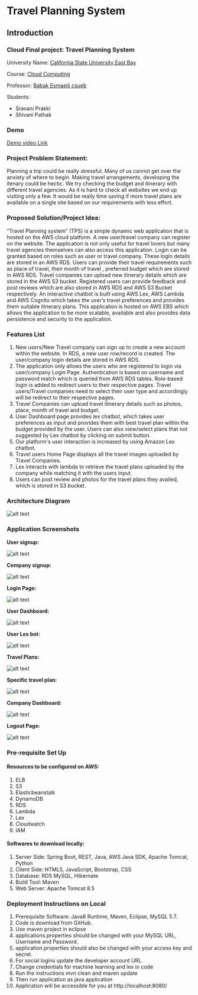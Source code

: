 # Travel Planning System

## Introduction
 
### Cloud Final project: Travel Planning System

University Name: [California State University East Bay](https://www.csueastbay.edu/)

Course: [Cloud Computing](https://catalog.csueastbay.edu/preview_course_nopop.php?catoid=21&coid=82452)

Professor:  [Babak Esmaeili csueb](https://lwa1.csueastbay.edu/staffdir/index.cfm?ID=151159545252&n=230003000A_24120C0004080D08&Fuseaction=ShowDetails&MAXRECS=25)

Students:

- Sravani Prakki
- Shivani Pathak 


### Demo
[Demo video Link](https://drive.google.com/file/d/1J0uQsMJ1a9K0QXDy53wHMIobihGiTJEO/view?usp=sharing)

### Project Problem Statement:

Planning a trip could be really stressful. Many of us cannot get over the anxiety of where to begin. Making travel arrangements, developing the itenary could be hectic. We try checking the budget and itinerary with different travel agencies. As it is hard to check all websites we end up visiting only a few. It would be really time saving if more travel plans are available on a single site based on our requirements with less effort. 

### Proposed Solution/Project Idea:

“Travel Planning system” (TPS) is a simple dynamic web application that is hosted on the AWS cloud platform. A new user/travel company can register on the website. The application is not only useful for travel lovers but many travel agencies themselves can also access this application. Login can be granted based on roles such as user or travel company. These login details are stored in an AWS RDS. Users can provide their travel requirements such as place of travel, their month of travel , preferred budget which are stored in AWS RDS. Travel companies can upload new itinerary details which are stored in the AWS S3 bucket. Registered users can provide feedback and post reviews which are also stored in AWS RDS and AWS S3 Bucket respectively.  An interactive chatbot is built using AWS Lex, AWS Lambda and AWS Cognito which takes the user’s travel preferences and provides them suitable itinerary plans. This application is hosted on AWS EBS which allows the application to be more scalable,  available and also provides data persistence and security to the application.

### Features List

1.	New users/New Travel company can sign up to create a new account within the website. In RDS, a new user row/record is created. The user/company login details are stored in AWS RDS.
2.	The application only allows the users who are registered to login via user/company Login Page. Authentication is based on username and password match which is queried from AWS RDS tables. Role-based login is added to redirect users to their respective pages. Travel users/Travel companies need to select their user type and accordingly will be redirect to their respective pages.
3.	Travel Companies can upload travel itinerary details such as photos, place, month of travel and budget.
4.	User Dashboard page provides lex chatbot, which takes user preferences as input and provides them with best travel plan within the budget provided by the user. Users can also view/select plans that not suggested by Lex chatbot by clicking on submit button.
5.	Our platform's user interaction is increased by using Amazon Lex chatbot.
6.	Travel users Home Page displays all the travel images uploaded by Travel Companies.
7.	Lex interacts with lambda to retrieve the travel plans uploaded by the company while matching it with the users input. 
8.	Users can post review and photos for the travel plans they availed, which is stored in S3 bucket.

### Architecture Diagram
![alt text](https://github.com/shivanipathak/TravelWebApp/blob/Third-commit/TravelEasy-masterv1.0/Archirecture.png)

### Application Screenshots

**User signup:**

 ![alt text](https://github.com/shivanipathak/TravelWebApp/blob/Third-commit/TravelEasy-masterv1.0/UserSignup.jpg)

**Company signup:**

 ![alt text](https://github.com/shivanipathak/TravelWebApp/blob/Third-commit/TravelEasy-masterv1.0/NewCompanySignup.jpg)

**Login Page:**

 ![alt text](https://github.com/shivanipathak/TravelWebApp/blob/Third-commit/TravelEasy-masterv1.0/LoginPage.jpg)

**User Dashboard:**

![alt text](https://github.com/shivanipathak/TravelWebApp/blob/Third-commit/TravelEasy-masterv1.0/Userhomepage.jpg)

**User Lex bot:**

![alt text](https://github.com/shivanipathak/TravelWebApp/blob/Third-commit/TravelEasy-masterv1.0/Lexchatbot.jpg)

**Travel Plans:**

![alt text](https://github.com/shivanipathak/TravelWebApp/blob/Third-commit/TravelEasy-masterv1.0/UserTravelplans.jpg)

**Specific travel plan:**

![alt text](https://github.com/shivanipathak/TravelWebApp/blob/Third-commit/TravelEasy-masterv1.0/SpecificTravelPlan.jpg)

**Company Dashboard:**

![alt text](https://github.com/shivanipathak/TravelWebApp/blob/Third-commit/TravelEasy-masterv1.0/companypage.jpg)

**Logout Page:**

![alt text](https://github.com/shivanipathak/TravelWebApp/blob/Third-commit/TravelEasy-masterv1.0/Logout.jpg)


### Pre-requisite Set Up

#### Resources to be configured on AWS:


1. ELB
2. S3
3. Elasticbeanstalk
4. DynamoDB 
5. RDS
6. Lambda 
7. Lex
8. Cloudwatch
9. IAM


#### Softwares to download locally:

1.	Server Side: Spring Boot, REST, Java, AWS Java SDK, Apache Tomcat, Python
2.	Client Side: HTML5, JavaScript, Bootstrap, CSS
3.	Database: RDS MySQL, Hibernate
4.	Build Tool: Maven
5.	Web Server: Apache Tomcat 8.5

### Deployment Instructions on Local
1.	Prerequisite Software: Java8 Runtime, Maven, Eclipse, MySQL 5.7.
2.	Code is download from GitHub.
3.	Use maven project in eclipse
4.	applications.properties should be changed with your MySQL URL, Username and Password.
5.	application.properties should also be changed with your access key and secret.
6.	For social logins update the developer account URL. 
7.	Change credentials for machine learning and lex in code
8.	Run the instructions mvn clean and maven update
9.	Then run application as java application
10.	Application will be accessible for you  at http://localhost:8080/
